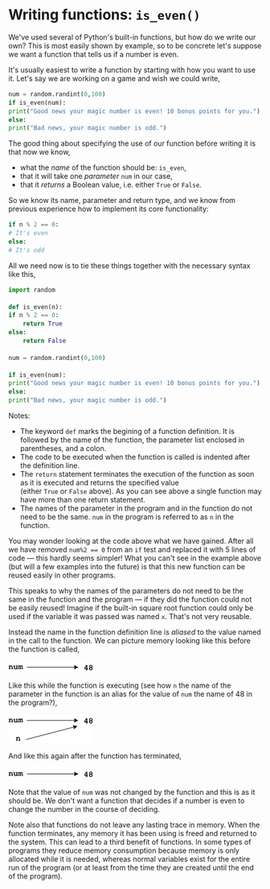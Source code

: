 # Writing functions: `is_even()`

We've used several of Python's built-in functions, but how do we write
our own? This is most easily shown by example, so to be concrete let's
suppose we want a function that tells us if a number is even.

It's usually easiest to write a function by starting with how you want
to use it. Let's say we are working on a game and wish we could write,

```python
num = random.randint(0,100)
if is_even(num):
print("Good news your magic number is even! 10 bonus points for you.")
else:
print("Bad news, your magic number is odd.")
```

The good thing about specifying the use of our function before writing
it is that now we know,

-   what the _name_ of the function should be: `is_even`,
-   that it will take one _parameter_ `num` in our case,
-   that it _returns_ a Boolean value, i.e.
    either `True` or `False`.

So we know its name, parameter and return type, and we know from
previous experience how to implement its core functionality:

```python
if n % 2 == 0:
# It's even
else:
# It's odd
```
All we need now is to tie these things together with the necessary
syntax like this,

```python
import random

def is_even(n):
if n % 2 == 0:
    return True
else:
    return False
    
num = random.randint(0,100)

if is_even(num):
print("Good news your magic number is even! 10 bonus points for you.")
else:
print("Bad news, your magic number is odd.")
```
Notes:

-   The keyword `def` marks the begining of a function definition. It is
    followed by the name of the function, the parameter list enclosed in
    parentheses, and a colon.
-   The code to be executed when the function is called is indented
    after the definition line.
-   The `return` statement terminates the execution of the function as
    soon as it is executed and returns the specified value
    (either `True` or `False` above). As you can see above a single
    function may have more than one return statement.
-   The names of the parameter in the program and in the function do not
    need to be the same. `num` in the program is referred to as `n` in
    the function.

You may wonder looking at the code above what we have gained. After all
we have removed `num%2 == 0` from an `if` test and replaced it with 5
lines of code — this hardly seems simpler! What you can't see in the
example above (but will a few examples into the future) is that this new
function can be reused easily in other programs.

This speaks to why the names of the parameters do not need to be the same
in the function and the program — if they did the function could not
be easily reused! Imagine if the built-in square root function could
only be used if the variable it was passed was named `x`. That's not
very reusable.

Instead the name in the function definition line is _aliased_ to the
value named in the call to the function. We can picture memory looking
like this before the function is called,

![](03_is_even_1.png)

Like this while the function is executing (see how `n` the name of the
parameter in the function is an alias for the value of `num` the name of
48 in the program?),

![](03_is_even_2.png)

And like this again after the function has terminated,

![](03_is_even_1.png)

Note that the value of `num` was not changed by the function and this is
as it should be. We don't want a function that decides if a number is
even to change the number in the course of deciding.

Note also that functions do not leave any lasting trace in memory. When
the function terminates, any memory it has been using is freed and
returned to the system. This can lead to a third benefit of functions.
In some types of programs they reduce memory consumption because memory
is only allocated while it is needed, whereas normal variables exist for
the entire run of the program (or at least from the time they are
created until the end of the program).
